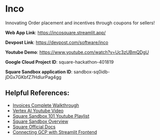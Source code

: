 # Inco
Innovating Order placement and incentives through coupons for sellers!

**Web App Link**: https://incosquare.streamlit.app/

**Devpost Link**: https://devpost.com/software/inco

**Youtube Demo**: https://www.youtube.com/watch?v=Uc3zUBmQDgU

**Google Cloud Project ID**: square-hackathon-401819

**Square Sandbox application ID**: sandbox-sq0idb-jDGx7GKbfZ7HdlurPag4gg


## Helpful References:

- [Invoices Complete Walkthrough](https://developer.squareup.com/docs/invoices-api/walkthrough)
- [Vertex AI Youtube Video](https://www.youtube.com/watch?v=I7UiSU96CLc)
- [Square Sandbox 101 Youtube Playlist](https://youtube.com/playlist?list=PLKxvFH5604ZFfDScdkdXQiHcqSmwmGjQb&si=1eCFXuZxjs0ilxSq)
- [Square Sandbox Overview](https://developer.squareup.com/docs/devtools/sandbox/overview)
- [Square Official Docs](https://developer.squareup.com/docs)
- [Connecting GCP with Streamlit Frontend](https://discuss.streamlit.io/t/streamlit-app-authenticate-with-google-cloud-document-ai/45722/3)
